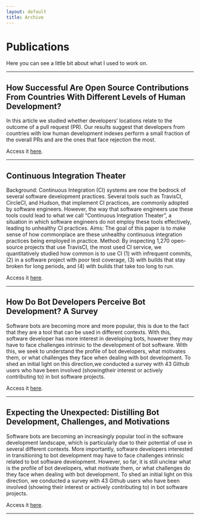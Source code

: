 ```yaml
---
layout: default
title: Archive
---
```


# Publications

Here you can see a little bit about what I used to work on.

---

## How Successful Are Open Source Contributions From Countries With Different Levels of Human Development?

In this article we studied whether developers’ locations relate to the outcome of a pull request (PR). Our results suggest that developers from countries with low human development indexes perform a small fraction of the overall PRs and are the ones that face rejection the most.

Access it [here](https://github.com/LeonardoFurtado/leonardofurtado.github.io/blob/master/p1.pdf).

-----

## Continuous Integration Theater

Background: Continuous Integration (CI) systems are now the bedrock of several software development practices. Several tools such as TravisCI, CircleCI, and Hudson, that implement CI practices, are commonly adopted by software engineers. However, the way that software engineers use these tools could lead to what we call “Continuous Integration Theater”, a situation in which software engineers do not employ these tools effectively, leading to unhealthy CI practices. Aims: The goal of this paper is to make sense of how commonplace are these unhealthy continuous integration practices being employed in practice. Method: By inspecting 1,270 open-source projects that use TravisCI, the most used CI service, we quantitatively studied how common is to use CI (1) with infrequent commits, (2) in a software project with poor test coverage, (3) with builds that stay broken for long periods, and (4) with builds that take too long to run.

Access it [here](https://ieeexplore.ieee.org/abstract/document/8870152).

-----

## How Do Bot Developers Perceive Bot Development? A Survey

Software bots are becoming more and more popular,  this is due to the fact that they are a tool that can be used in different contexts.  With this, software developer has more interest in developing bots, however they may have to face challenges intrinsic to the development of bot software.  With this, we seek to understand the profile of bot developers, what motivates them, or what challenges  they  face  when  dealing  with  bot  development.   To  shed  an  initial light on this direction,we conducted a survey with 43 Github users who have been involved (showingtheir interest or actively contributing to) in bot software projects.

Access it [here](https://sol.sbc.org.br/index.php/washes/article/view/6405).

-----

## Expecting the Unexpected: Distilling Bot Development, Challenges, and Motivations

Software bots are becoming an increasingly popular tool in the software development landscape, which is particularly due to their potential of use in several different contexts. More importantly, software developers interested in transitioning to bot development may have to face challenges intrinsic related to bot software development. However, so far, it is still unclear what is the profile of bot developers, what motivate them, or what challenges do they face when dealing with bot development. To shed an initial light on this direction, we conducted a survey with 43 Github users who have been involved (showing their interest or actively contributing to) in bot software projects.

Access it [here](https://ieeexplore.ieee.org/document/8817003).

-----



<!--{% assign postsByYearMonth = site.posts | group_by_exp: "post", "post.date | date: '%B %Y'" %}
{% for yearMonth in postsByYearMonth %}
  <h2>{{ yearMonth.name }}</h2>
  <ul>
    {% for post in yearMonth.items %}
      <li><a href="{{ post.url }}">{{ post.title }}</a></li>
    {% endfor %}
  </ul>
{% endfor %}
-->
